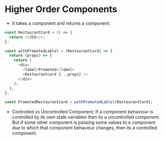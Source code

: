 # Higher Order Components

- It takes a component and returns a component.

```js
const RestaurantCard = () => {
  return <>JSX</>;
};

const withPromotedLablel = (RestaurantCard) => {
  return (props) => {
    return (
      <div>
        <label>Promoted</label>
        <Restaurantcard {...props} />
      </div>
    );
  };
};

const PromotedRestaurantCard = withPromotedLablel(RestaurantCard);
```

- Controlled vs Uncontrolled Component: If a component behaviour is controlled by its own state variables then its a uncontrolled component. But if some other component is passing some values to a component due to which that component behaviour changes, then its a controlled component.